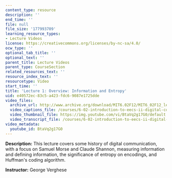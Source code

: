 ```yaml
---
content_type: resource
description: ''
end_time: ''
file: null
file_size: '177993709'
learning_resource_types:
- Lecture Videos
license: https://creativecommons.org/licenses/by-nc-sa/4.0/
ocw_type: ''
optional_tab_title: ''
optional_text: ''
parent_title: Lecture Videos
parent_type: CourseSection
related_resources_text: ''
resource_index_text: ''
resourcetype: Video
start_time: ''
title: 'Lecture 1: Overview: Information and Entropy'
uid: e40572ec-83c5-a423-fdc6-9087e1725dde
video_files:
  archive_url: http://www.archive.org/download/MIT6.02F12/MIT6_02F12_lec01_300k.mp4
  video_captions_file: /courses/6-02-introduction-to-eecs-ii-digital-communication-systems-fall-2012/a02bdcd60ab3505b89f516594ed777ae_BtaVq2g17G0.vtt
  video_thumbnail_file: https://img.youtube.com/vi/BtaVq2g17G0/default.jpg
  video_transcript_file: /courses/6-02-introduction-to-eecs-ii-digital-communication-systems-fall-2012/e3aafb9534ab3b0e1731165f823004de_BtaVq2g17G0.pdf
video_metadata:
  youtube_id: BtaVq2g17G0
---
```


**Description:** This lecture covers some history of digital communication, with a focus on Samuel Morse and Claude Shannon, measuring information and defining information, the significance of entropy on encodings, and Huffman's coding algorithm.

**Instructor:** George Verghese

